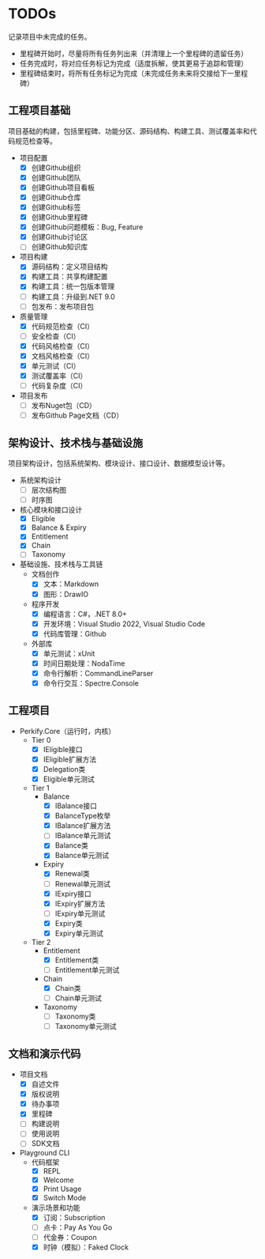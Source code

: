 ﻿# TODOs

记录项目中未完成的任务。
- 里程碑开始时，尽量将所有任务列出来（并清理上一个里程碑的遗留任务）
- 任务完成时，将对应任务标记为完成（适度拆解，使其更易于追踪和管理）
- 里程碑结束时，将所有任务标记为完成（未完成任务未来将交接给下一里程碑）

## 工程项目基础

项目基础的构建，包括里程碑、功能分区、源码结构、构建工具、测试覆盖率和代码规范检查等。

- 项目配置
	- [x] 创建Github组织
	- [x] 创建Github团队
	- [x] 创建Github项目看板
	- [x] 创建Github仓库
	- [x] 创建Github标签
	- [x] 创建Github里程碑
	- [x] 创建Github问题模板：Bug, Feature
	- [x] 创建Github讨论区
	- [ ] 创建Github知识库

- 项目构建
	- [x] 源码结构：定义项目结构
	- [x] 构建工具：共享构建配置
	- [x] 构建工具：统一包版本管理
	- [ ] 构建工具：升级到.NET 9.0
	- [ ] 包发布：发布项目包

- 质量管理
	- [x] 代码规范检查（CI）
	- [ ] 安全检查（CI）
	- [x] 代码风格检查（CI）
	- [x] 文档风格检查（CI）
	- [x] 单元测试（CI）
	- [x] 测试覆盖率（CI）
	- [ ] 代码复杂度（CI）

- 项目发布
	- [ ] 发布Nuget包（CD）
	- [ ] 发布Github Page文档（CD）

## 架构设计、技术栈与基础设施

项目架构设计，包括系统架构、模块设计、接口设计、数据模型设计等。

- 系统架构设计
  - [ ] 层次结构图
  - [ ] 时序图

- 核心模块和接口设计
  - [x] Eligible
  - [x] Balance & Expiry
  - [x] Entitlement
  - [x] Chain
  - [ ] Taxonomy

- 基础设施、技术栈与工具链
  - 文档创作
	- [x] 文本：Markdown
	- [x] 图形：DrawIO
  - 程序开发
    - [x] 编程语言：C#，.NET 8.0+
	- [x] 开发环境：Visual Studio 2022, Visual Studio Code
	- [x] 代码库管理：Github
  - 外部库
	- [x] 单元测试：xUnit
	- [x] 时间日期处理：NodaTime
	- [x] 命令行解析：CommandLineParser
	- [x] 命令行交互：Spectre.Console

## 工程项目

- Perkify.Core（运行时，内核）
	- Tier 0
	  - [x] IEligible接口
	  - [x] IEligible扩展方法
	  - [x] Delegation类
	  - [x] Eligible单元测试
	- Tier 1
	  - Balance
		- [x] IBalance接口
		- [x] BalanceType枚举
		- [x] IBalance扩展方法
		- [ ] IBalance单元测试
		- [x] Balance类
		- [x] Balance单元测试
	  - Expiry
		- [x] Renewal类
		- [ ] Renewal单元测试
		- [x] IExpiry接口
		- [x] IExpiry扩展方法
		- [ ] IExpiry单元测试
		- [x] Expiry类
		- [x] Expiry单元测试
	- Tier 2
	  - Entitlement
		- [x] Entitlement类
		- [ ] Entitlement单元测试
	  - Chain
		- [x] Chain类
		- [ ] Chain单元测试
	  - Taxonomy
		- [ ] Taxonomy类
		- [ ] Taxonomy单元测试

## 文档和演示代码

- 项目文档
  - [x] 自述文件
  - [x] 版权说明
  - [x] 待办事项 
  - [x] 里程碑
  - [ ] 构建说明
  - [ ] 使用说明
  - [ ] SDK文档

- Playground CLI
  - 代码框架
	- [x] REPL
	- [x] Welcome
	- [x] Print Usage
	- [x] Switch Mode
  - 演示场景和功能
	- [x] 订阅：Subscription
	- [ ] 点卡：Pay As You Go
	- [ ] 代金券：Coupon
	- [x] 时钟（模拟）：Faked Clock
